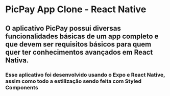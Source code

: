 # PicPay App Clone - React Native
## O aplicativo PicPay possui diversas funcionalidades básicas de um app completo e que devem ser requisitos básicos para quem quer ter conhecimentos avançados em React Nativa.
### Esse aplicativo foi desenvolvido usando o Expo e React Native, assim como todo a estilização sendo feita com **Styled Components**
